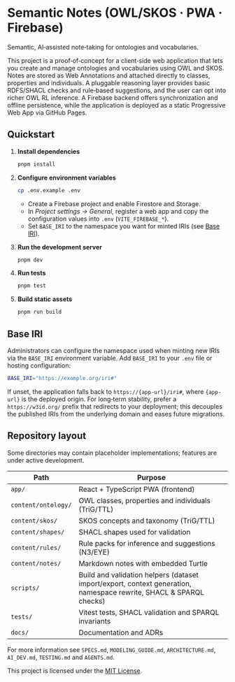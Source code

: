 # Semantic Notes (OWL/SKOS · PWA · Firebase)

Semantic, AI‑assisted note‑taking for ontologies and vocabularies.

This project is a proof‑of‑concept for a client‑side web application that lets you
create and manage ontologies and vocabularies using OWL and SKOS. Notes are
stored as Web Annotations and attached directly to classes, properties and
individuals. A pluggable reasoning layer provides basic RDFS/SHACL checks and
rule‑based suggestions, and the user can opt into richer OWL RL inference. A
Firebase backend offers synchronization and offline persistence, while the
application is deployed as a static Progressive Web App via GitHub Pages.

## Quickstart

1. **Install dependencies**

   ```bash
   pnpm install
   ```

2. **Configure environment variables**

   ```bash
   cp .env.example .env
   ```

   - Create a Firebase project and enable Firestore and Storage.
   - In *Project settings → General*, register a web app and copy the configuration values into `.env` (`VITE_FIREBASE_*`).
   - Set `BASE_IRI` to the namespace you want for minted IRIs (see [Base IRI](#base-iri)).

3. **Run the development server**

   ```bash
   pnpm dev
   ```

4. **Run tests**

   ```bash
   pnpm test
   ```

5. **Build static assets**

   ```bash
   pnpm run build
   ```

## Base IRI

Administrators can configure the namespace used when minting new IRIs via the
`BASE_IRI` environment variable. Add `BASE_IRI` to your `.env` file or hosting
configuration:

```bash
BASE_IRI="https://example.org/iri#"
```

If unset, the application falls back to `https://{app-url}/iri#`, where
`{app-url}` is the deployed origin. For long‑term stability, prefer a
`https://w3id.org/` prefix that redirects to your deployment; this decouples the
published IRIs from the underlying domain and eases future migrations.

## Repository layout

Some directories may contain placeholder implementations; features are under active development.

| Path | Purpose |
|------|---------|
| `app/` | React + TypeScript PWA (frontend) |
| `content/ontology/` | OWL classes, properties and individuals (TriG/TTL) |
| `content/skos/` | SKOS concepts and taxonomy (TriG/TTL) |
| `content/shapes/` | SHACL shapes used for validation |
| `content/rules/` | Rule packs for inference and suggestions (N3/EYE) |
| `content/notes/` | Markdown notes with embedded Turtle |
| `scripts/` | Build and validation helpers (dataset import/export, context generation, namespace rewrite, SHACL & SPARQL checks) |
| `tests/` | Vitest tests, SHACL validation and SPARQL invariants |
| `docs/` | Documentation and ADRs |

For more information see `SPECS.md`, `MODELING_GUIDE.md`, `ARCHITECTURE.md`, `AI_DEV.md`, `TESTING.md` and `AGENTS.md`.

This project is licensed under the [MIT License](LICENSE).

